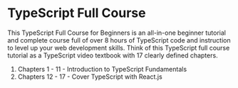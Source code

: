 # TypeScript Full Course

This TypeScript Full Course for Beginners is an all-in-one beginner tutorial and complete course full of over 8 hours of TypeScript code and instruction to level up your web development skills. Think of this TypeScript full course tutorial as a TypeScript video textbook with 17 clearly defined chapters.

1. Chapters 1 - 11 - Introduction to TypeScript Fundamentals
1. Chapters 12 - 17 - Cover TypeScript with React.js
